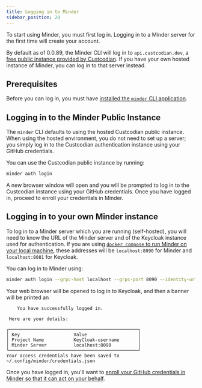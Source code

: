 ```yaml
---
title: Logging in to Minder
sidebar_position: 20
---
```


To start using Minder, you must first log in. Logging in to a Minder server for
the first time will create your account.

By default as of 0.0.89, the Minder CLI will log in to `api.custcodian.dev`, a
[free public instance provided by Custcodian](../../#minder-public-instance). If
you have your own hosted instance of Minder, you can log in to that server
instead.

## Prerequisites

Before you can log in, you must have
[installed the `minder` CLI application](install_cli).

## Logging in to the Minder Public Instance

The `minder` CLI defaults to using the hosted Custcodian public instance. When
using the hosted environment, you do not need to set up a server; you simply log
in to the Custcodian authentication instance using your GitHub credentials.

You can use the Custcodian public instance by running:

```bash
minder auth login
```

A new browser window will open and you will be prompted to log in to the
Custcodian instance using your GitHub credentials. Once you have logged in,
proceed to enroll your credentials in Minder.

## Logging in to your own Minder instance

To log in to a Minder server which you are running (self-hosted), you will need
to know the URL of the Minder server and of the Keycloak instance used for
authentication. If you are using
[`docker compose` to run Minder on your local machine](../run_minder_server/run_the_server.md),
these addresses will be `localhost:8090` for Minder and `localhost:8081` for
Keycloak.

You can log in to Minder using:

```bash
minder auth login --grpc-host localhost --grpc-port 8090 --identity-url http://localhost:8081
```

Your web browser will be opened to log in to Keycloak, and then a banner will be
printed an

```plain
    You have successfully logged in.

 Here are your details:

┌────────────────────────────────────────────────┐
│ Key                    Value                   │
│ Project Name           KeyCloak-username       │
│ Minder Server          localhost:8090          │
└────────────────────────────────────────────────┘
Your access credentials have been saved to ~/.config/minder/credentials.json
```

Once you have logged in, you'll want to
[enroll your GitHub credentials in Minder so that it can act on your behalf](./enroll_provider.md).
